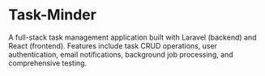 # Task-Minder
A full-stack task management application built with Laravel (backend) and React (frontend). Features include task CRUD operations, user authentication, email notifications, background job processing, and comprehensive testing.
